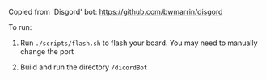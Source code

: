 Copied from 'Disgord' bot: https://github.com/bwmarrin/disgord

To run:

1. Run `./scripts/flash.sh` to flash your board. You may need to manually change the port

2. Build and run the directory `/dicordBot`